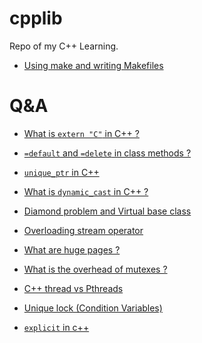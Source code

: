 # cpplib
 Repo of my C++ Learning.
<br>

* [Using make and writing Makefiles](https://www.cs.swarthmore.edu/~newhall/unixhelp/howto_makefiles.html)<br>

# Q&A

* [What is `extern "C"` in C++ ?](https://stackoverflow.com/questions/1041866/what-is-the-effect-of-extern-c-in-c)<br>

* [`=default` and `=delete` in class methods ?](https://stackoverflow.com/questions/6502828/what-does-default-mean-after-a-class-function-declaration)<br>

* [`unique_ptr` in C++](https://docs.microsoft.com/en-us/cpp/cpp/how-to-create-and-use-unique-ptr-instances?view=msvc-160)<br>

* [What is `dynamic_cast` in C++ ?](https://www.ibm.com/docs/en/zos/2.4.0?topic=expressions-dynamic-cast-operator-c-only)<br>

* [Diamond problem and Virtual base class](https://stackoverflow.com/questions/2659116/how-does-virtual-inheritance-solve-the-diamond-multiple-inheritance-ambiguit)<br>

* [Overloading stream operator](https://stackoverflow.com/questions/236801/should-operator-be-implemented-as-a-friend-or-as-a-member-function)<br>

* [What are huge pages ?](https://kerneltalks.com/services/what-is-huge-pages-in-linux/)<br>

* [What is the overhead of mutexes ?](https://stackoverflow.com/questions/3652056/how-efficient-is-locking-an-unlocked-mutex-what-is-the-cost-of-a-mutex)<br>

* [C++ thread vs Pthreads](https://stackoverflow.com/questions/13134186/c11-stdthreads-vs-posix-threads) <br>

* [Unique lock (Condition Variables)](https://stackoverflow.com/questions/14709233/how-to-use-create-unique-lock-in-c)<br>

* [`explicit` in c++ ](https://stackoverflow.com/questions/121162/what-does-the-explicit-keyword-mean)<br>
